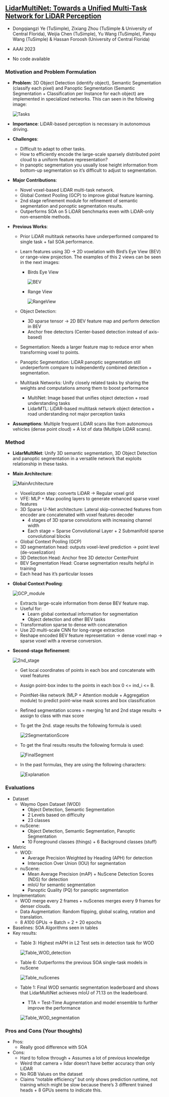 ## [LidarMultiNet: Towards a Unified Multi-Task Network for LiDAR Perception](https://arxiv.org/abs/2209.09385)

* Dongqiangzi Ye (TuSimple), Zixiang Zhou (TuSimple & University of Central Florida), Weijia Chen (TuSimple), Yu Wang (TuSimple), Panqu Wang (TuSimple) & Hassan Foroosh (University of Central Florida)

* AAAI 2023

* No code available

### Motivation and Problem Formulation

* **Problem**: 3D Object Detection (identify object), Semantic Segmentation (classify each pixel) and Panoptic Segmentation (Semantic Segmentation + Classification per Instance for each object) are implemented in specialized networks. This can seen in the following image:

    ![Tasks](./Tasks.png)

* **Importance**: LiDAR-based perception is necessary in autonomous driving.
* **Challenges**:
   * Difficult to adapt to other tasks.
   * How to efficiently encode the large-scale sparsely distributed point cloud to a uniform feature representation?
   * In panoptic segmentation you usually lose height information from bottom-up segmentation so it’s difficult to adjust to segmentation.
* **Major Contributions**:
   * Novel voxel-based LiDAR multi-task network.
   * Global Context Pooling (GCP) to improve global feature learning.
   * 2nd stage refinement module for refinement of semantic segmentation and ponoptic segmentation results.
   * Outperforms SOA on 5 LiDAR benchmarks even with LiDAR-only non-ensemble methods.
* **Previous Works**:
   * Prior LiDAR multitask networks have underperformed compared to single task + fail SOA performance.
   * Learn features using 3D -> 2D voxelation with Bird’s Eye View (BEV) or range-view projection. The examples of this 2 views can be seen in the next images:
      * Birds Eye View

        ![BEV](./BEV.png)

      * Range View
    
        ![RangeView](./RangeView.png)

   * Object Detection:
      * 3D sparse tensor -> 2D BEV feature map and perform detection in BEV
      * Anchor free detectors (Center-based detection instead of axis-based)
   * Segmentation: Needs a larger feature map to reduce error when transforming voxel to points.
   * Panoptic Segmentation: LiDAR panoptic segmentation still underperform compare to independently combined detection + segmentation.
   * Multitask Networks: Unify closely related tasks by sharing the weights and computations among them to boost performance
      * MultiNet: Image based that unifies object detection + road understanding tasks
      * LidarMTL: LiDAR-based multitask network object detection + road understanding not major perception tasks
* **Assumptions**: Multiple frequent LiDAR scans like from autonomous vehicles (dense point cloud) + A lot of data (Multiple LiDAR scans).

### Method

* **LidarMultiNet**: Unify 3D semantic segmentation, 3D Object Detection and panoptic segmentation in a versatile network that exploits relationship in these tasks.
* **Main Architecture**:

   ![MainArchitecture](./MainArchitecture.png)

   * Voxelization step: converts LiDAR -> Regular voxel grid
   * VFE: MLP + Max pooling layers to generate enhanced sparse voxel features
   * 3D Sparse U-Net architecture: Lateral skip-connected features from encoder are concatenated with voxel features decoder
      * 4 stages of 3D sparse convolutions with increasing channel width
      * Each stage = Sparse Convolutional Layer + 2 Submanifold sparse convolutional blocks
   * Global Context Pooling (GCP)
   * 3D segmentation head: outputs voxel-level prediction -> point level (de-voxelization)
   * 3D Detection Head: Anchor free 3D detector CenterPoint
   * BEV Segmentation Head: Coarse segmentation results helpful in training
   * Each head has it’s particular losses
* **Global Context Pooling**:

   ![GCP_module](./GCP_module.png)

   * Extracts large-scale information from dense BEV feature map.
   * Useful for:
      * Learn global contextual information for segmentation
      * Object detection and other BEV tasks
   * Transformation sparse to dense with concatenation
   * Use 2D multi-scale CNN for long-range extraction
   * Reshape encoded BEV feature representation -> dense voxel map -> sparse voxel with a reverse conversion.
* **Second-stage Refinement**:

    ![2nd_stage](./2nd_stage.png)

   * Get local coordinates of points in each box and concatenate with voxel features
   * Assign point-box index to the points in each box 0 <= ind_i <= B.
   * PointNet-like network (MLP + Attention module + Aggregation module) to predict point-wise mask scores and box classification
   * Refined segmentation scores = merging 1st and 2nd stage results -> assign to class with max score
   * To get the 2nd. stage results the following formula is used:
 
     ![2SegmentationScore](./2SegmentationScore.png)

   * To get the final results results the following formula is used:
 
     ![FinalSegment](./FinalSegment.png)

   * In the past formulas, they are using the following characters:
 
     ![Explanation](./Explanation.png)
 
### Evaluations

* Dataset
   * Waymo Open Dataset (WOD)
      * Object Detection, Semantic Segmentation
      * 2 Levels based on difficulty
      * 23 classes
   * nuScene:
      * Object Detection, Semantic Segmentation, Panoptic Segmentation
      * 10 Foreground classes (things) + 6 Background classes (stuff)
* Metric
   * WOD:
      * Average Precision Weighted by Heading (APH) for detection
      * Intersection Over Union (IOU) for segmentation
   * nuScene:
      * Mean Average Precision (mAP) + NuScene Detection Scores (NDS) for detection
      * mIoU for semantic segmentation
      * Panoptic Quality (PQ) for panoptic segmentation
* Implementation:
   * WOD merge every 2 frames + nuScenes merges every 9 frames for denser clouds.
   * Data Augmentation: Random flipping, global scaling, rotation and translation.
   * 8 A100 GPUs -> Batch = 2 + 20 epochs
* Baselines: SOA Algorithms seen in tables
* Key results:
   * Table 3: Highest mAPH in L2 Test sets in detection task for WOD
 
     ![Table_WOD_detection](./Table_WOD_detection.png)

   * Table 6: Outperforms the previous SOA single-task models in nuScene
 
     ![Table_nuScenes](./Table_nuScenes.png)

   * Table 1: Final WOD semantic segmentation leaderboard and shows that LidarMultiNet achieves mIoU of 71.13 on the leaderboard.
      * TTA = Test-Time Augmentation and model ensemble to further improve the performance
    
     ![Table_WOD_segmentation](./Table_WOD_segmentation.png)

### Pros and Cons (Your thoughts)

* Pros:
   * Really good difference with SOA
* Cons:
   * Hard to follow through + Assumes a lot of previous knowledge
   * Weird that camera + lidar doesn’t have better accuracy than only LiDAR
   * No RGB Values on the dataset
   * Claims “notable efficiency” but only shows prediction runtime, not training which might be slow because there’s 3 different trained heads + 8 GPUs seems to indicate this.
